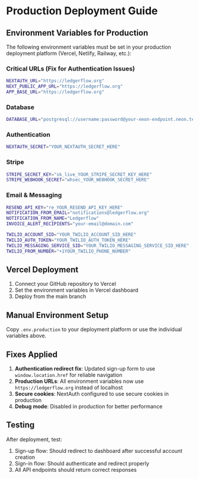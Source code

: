 # Production Deployment Guide

## Environment Variables for Production

The following environment variables must be set in your production deployment platform (Vercel, Netlify, Railway, etc.):

### Critical URLs (Fix for Authentication Issues)
```bash
NEXTAUTH_URL="https://ledgerflow.org"
NEXT_PUBLIC_APP_URL="https://ledgerflow.org"
APP_BASE_URL="https://ledgerflow.org"
```

### Database
```bash
DATABASE_URL="postgresql://username:password@your-neon-endpoint.neon.tech/dbname?sslmode=require"
```

### Authentication
```bash
NEXTAUTH_SECRET="YOUR_NEXTAUTH_SECRET_HERE"
```

### Stripe
```bash
STRIPE_SECRET_KEY="sk_live_YOUR_STRIPE_SECRET_KEY_HERE"
STRIPE_WEBHOOK_SECRET="whsec_YOUR_WEBHOOK_SECRET_HERE"
```

### Email & Messaging
```bash
RESEND_API_KEY="re_YOUR_RESEND_API_KEY_HERE"
NOTIFICATION_FROM_EMAIL="notifications@ledgerflow.org"
NOTIFICATION_FROM_NAME="Ledgerflow"
INVOICE_ALERT_RECIPIENTS="your-email@domain.com"

TWILIO_ACCOUNT_SID="YOUR_TWILIO_ACCOUNT_SID_HERE"
TWILIO_AUTH_TOKEN="YOUR_TWILIO_AUTH_TOKEN_HERE"
TWILIO_MESSAGING_SERVICE_SID="YOUR_TWILIO_MESSAGING_SERVICE_SID_HERE"
TWILIO_FROM_NUMBER="+1YOUR_TWILIO_PHONE_NUMBER"
```

## Vercel Deployment

1. Connect your GitHub repository to Vercel
2. Set the environment variables in Vercel dashboard
3. Deploy from the main branch

## Manual Environment Setup

Copy `.env.production` to your deployment platform or use the individual variables above.

## Fixes Applied

1. **Authentication redirect fix**: Updated sign-up form to use `window.location.href` for reliable navigation
2. **Production URLs**: All environment variables now use `https://ledgerflow.org` instead of localhost
3. **Secure cookies**: NextAuth configured to use secure cookies in production
4. **Debug mode**: Disabled in production for better performance

## Testing

After deployment, test:
1. Sign-up flow: Should redirect to dashboard after successful account creation
2. Sign-in flow: Should authenticate and redirect properly
3. All API endpoints should return correct responses